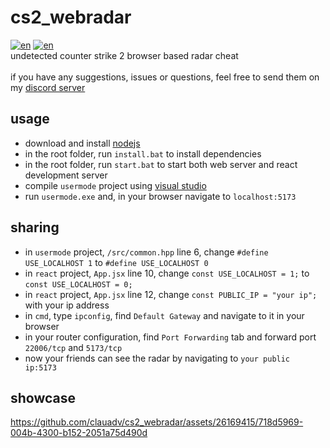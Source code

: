 # cs2_webradar
[![en](https://img.shields.io/badge/lang-en-blue.svg)](https://github.com/clauadv/cs2_webradar/blob/master/readme.md)
[![en](https://img.shields.io/badge/lang-cn-blue.svg)](https://github.com/clauadv/cs2_webradar/blob/master/readme-CN.md) <br>
undetected counter strike 2 browser based radar cheat <br>
<br>
if you have any suggestions, issues or questions, feel free to send them on my [discord server](https://discord.gg/wVzuHN8uXd)

## usage
- download and install [nodejs](https://nodejs.org/en/download/prebuilt-installer/current/)
- in the root folder, run `install.bat` to install dependencies
- in the root folder, run `start.bat` to start both web server and react development server
- compile `usermode` project using [visual studio](https://visualstudio.microsoft.com/vs/community/)
- run `usermode.exe` and, in your browser navigate to `localhost:5173` <br>

## sharing
- in `usermode` project, `/src/common.hpp` line 6, change `#define USE_LOCALHOST 1` to `#define USE_LOCALHOST 0`
- in `react` project, `App.jsx` line 10, change `const USE_LOCALHOST = 1;` to `const USE_LOCALHOST = 0;`
- in `react` project, `App.jsx` line 12, change `const PUBLIC_IP = "your ip";` with your ip address
- in `cmd`, type `ipconfig`, find `Default Gateway` and navigate to it in your browser
- in your router configuration, find `Port Forwarding` tab and forward port `22006/tcp` and `5173/tcp`
- now your friends can see the radar by navigating to `your public ip:5173`

## showcase
https://github.com/clauadv/cs2_webradar/assets/26169415/718d5969-004b-4300-b152-2051a75d490d
